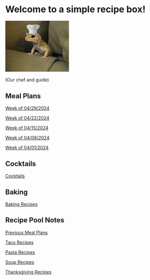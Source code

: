 # Welcome to a simple recipe box!

<img src="./lizard_chef.jpg" alt="Our Hero" width="200"/>

(Our chef and guide) 

## Meal Plans

[Week of 04/29/2024](./mealplan20240429.md)

[Week of 04/22/2024](./mealplan20240422.md)

[Week of 04/15/2024](./mealplan20240415.md)

[Week of 04/08/2024](./mealplan20240408.md)

[Week of 04/01/2024](./mealplan20240401.md)

## Cocktails

[Cocktails](./CockTailIndex.md)

## Baking

[Baking Recipes](./BakingIndex.md)

## Recipe Pool Notes

[Previous Meal Plans](./PreviousMealPlansIndex.md)

[Taco Recipes](./TacoRecipeIdeas.md)

[Pasta Recipes](./PastaRecipeIdeas.md)

[Soup Recipes](./SoupIndex.md)

[Thanksgiving Recipes](./ThanksgivingIndex.md)